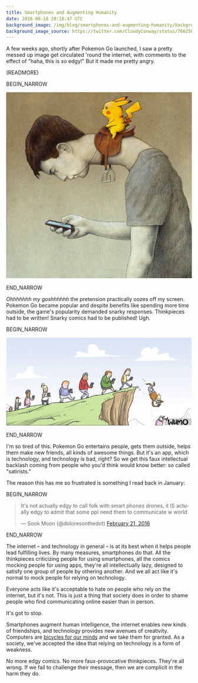 ```yaml
---
title: Smartphones and Augmenting Humanity
date: 2016-08-18 20:18:47 UTC
background_image: /img/blog/smartphones-and-augmenting-humanity/background.jpg
background_image_source: https://twitter.com/CloudyConway/status/766250712091205632
---
```


A few weeks ago, shortly after Pokemon Go launched, I saw a pretty messed up image get circulated 'round the internet, with comments to the effect of "haha, this is _so_ edgy!" But it made me pretty angry.

(READMORE)

BEGIN_NARROW

[![Bad satire](/img/blog/smartphones-and-augmenting-humanity/pikachu.jpg)](http://pawelkuczynski.com)

END_NARROW

_Ohhhhhhh my goshhhhhh_ the pretension practically oozes off my screen. Pokemon Go became popular and despite benefits like spending more time outside, the game's popularity demanded snarky responses. Thinkpieces had to be written! Snarky comics had to be published! Ugh.

BEGIN_NARROW

[![Worse satire](/img/blog/smartphones-and-augmenting-humanity/cliff.png)](http://wumo.com/wumo/2016/08/11)

END_NARROW

I'm so tired of this. Pokemon Go entertains people, gets them outside, helps them make new friends, all kinds of awesome things. But it's an app, which is technology, and technology is bad, right? So we get this faux intellectual backlash coming from people who you'd think would know better: so called "satirists."

The reason this has me so frustrated is something I read back in January:

BEGIN_NARROW

<blockquote class="twitter-tweet" data-conversation="none" data-lang="en"><p lang="en" dir="ltr">It&#39;s not actually edgy to call folk with smart phones drones, it IS actually edgy to admit that some ppl need them to communicate w world</p>&mdash; Sook Moon (@doloresonthedot) <a href="https://twitter.com/doloresonthedot/status/701369715621502980">February 21, 2016</a></blockquote> <script async src="//platform.twitter.com/widgets.js" charset="utf-8"></script>

END_NARROW

The internet – and technology in general – is at its best when it helps people lead fulfilling lives. By many measures, smartphones do that. All the thinkpieces criticizing people for using smartphones, all the comics mocking people for using apps, they're all intellectually lazy, designed to satisfy one group of people by othering another. And we all act like it's normal to mock people for relying on technology.

Everyone acts like it's acceptable to hate on people who rely on the internet, but it's not. This is just a thing that society does in order to shame people who find communicating online easier than in person. 

It's got to stop.

Smartphones augment human intelligence, the internet enables new kinds of friendships, and technology provides new avenues of creativity. Computers are [bicycles for our minds](https://www.brainpickings.org/2011/12/21/steve-jobs-bicycle-for-the-mind-1990/) and we take them for granted. As a society, we've accepted the idea that relying on technology is a form of weakness. 

No more edgy comics. No more faux-provocative thinkpieces. They're all wrong. If we fail to challenge their message, then we are complicit in the harm they do.
